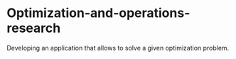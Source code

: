 # Optimization-and-operations-research
Developing an application that allows to solve a given optimization problem.
